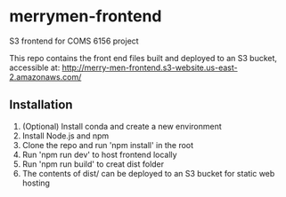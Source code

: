 # merrymen-frontend
S3 frontend for COMS 6156 project

This repo contains the front end files built and deployed to an S3 bucket, accessible at: http://merry-men-frontend.s3-website.us-east-2.amazonaws.com/

## Installation

1. (Optional) Install conda and create a new environment
2. Install Node.js and npm
3. Clone the repo and run 'npm install' in the root
4. Run 'npm run dev' to host frontend locally
5. Run 'npm run build' to creat dist folder
6. The contents of dist/ can be deployed to an S3 bucket for static web hosting
